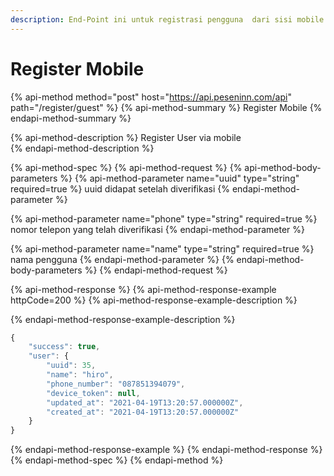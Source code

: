 ```yaml
---
description: End-Point ini untuk registrasi pengguna  dari sisi mobile
---
```


# Register Mobile

{% api-method method="post" host="https://api.peseninn.com/api" path="/register/guest" %}
{% api-method-summary %}
Register Mobile
{% endapi-method-summary %}

{% api-method-description %}
Register User via mobile  
{% endapi-method-description %}

{% api-method-spec %}
{% api-method-request %}
{% api-method-body-parameters %}
{% api-method-parameter name="uuid" type="string" required=true %}
uuid didapat setelah diverifikasi
{% endapi-method-parameter %}

{% api-method-parameter name="phone" type="string" required=true %}
nomor telepon yang telah diverifikasi
{% endapi-method-parameter %}

{% api-method-parameter name="name" type="string" required=true %}
nama pengguna
{% endapi-method-parameter %}
{% endapi-method-body-parameters %}
{% endapi-method-request %}

{% api-method-response %}
{% api-method-response-example httpCode=200 %}
{% api-method-response-example-description %}

{% endapi-method-response-example-description %}

```javascript
{
    "success": true,
    "user": {
        "uuid": 35,
        "name": "hiro",
        "phone_number": "087851394079",
        "device_token": null,
        "updated_at": "2021-04-19T13:20:57.000000Z",
        "created_at": "2021-04-19T13:20:57.000000Z"
    }
}
```
{% endapi-method-response-example %}
{% endapi-method-response %}
{% endapi-method-spec %}
{% endapi-method %}



